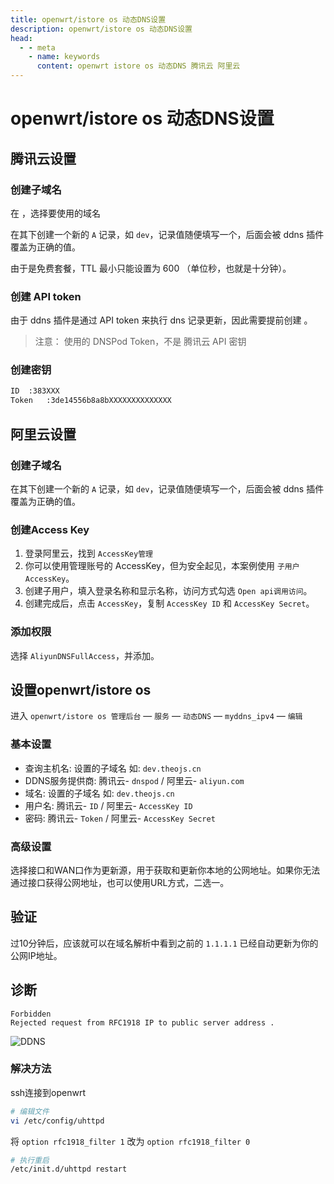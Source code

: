 ```yaml
---
title: openwrt/istore os 动态DNS设置
description: openwrt/istore os 动态DNS设置
head:
  - - meta
    - name: keywords
      content: openwrt istore os 动态DNS 腾讯云 阿里云
---
```


# openwrt/istore os 动态DNS设置

## 腾讯云设置

### 创建子域名

在 <Pill name="腾讯云控制台" link="https://console.dnspod.cn/dns/list" image="https://cloud.tencent.com/favicon.ico" alt="腾讯云图标" />，选择要使用的域名

在其下创建一个新的 `A` 记录，如 `dev`，记录值随便填写一个，后面会被 ddns 插件覆盖为正确的值。

由于是免费套餐，TTL 最小只能设置为 600 （单位秒，也就是十分钟）。

### 创建 API token

由于 ddns 插件是通过 API token 来执行 dns 记录更新，因此需要提前创建 <Pill name="API token" link="https://console.dnspod.cn/account/token/token" icon="oui:token-key" alt="api token icon" />。

> 注意： 使用的 DNSPod Token，不是 腾讯云 API 密钥

### 创建密钥

```sh
ID	:383XXX
Token	:3de14556b8a8bXXXXXXXXXXXXXX
```

## 阿里云设置

### 创建子域名

在其下创建一个新的 `A` 记录，如 `dev`，记录值随便填写一个，后面会被 ddns 插件覆盖为正确的值。

### 创建Access Key

1. 登录阿里云，找到 `AccessKey管理`
2. 你可以使用管理账号的 AccessKey，但为安全起见，本案例使用 `子用户AccessKey`。
3. 创建子用户，填入登录名称和显示名称，访问方式勾选 `Open api调用访问`。
4. 创建完成后，点击 `AccessKey`，复制 `AccessKey ID` 和 `AccessKey Secret`。

### 添加权限

选择 `AliyunDNSFullAccess`，并添加。

## 设置openwrt/istore os

进入 `openwrt/istore os 管理后台` — `服务` — `动态DNS` — `myddns_ipv4` — `编辑`

### 基本设置

- 查询主机名: 设置的子域名 如: `dev.theojs.cn`
- DDNS服务提供商: 腾讯云- `dnspod` / 阿里云- `aliyun.com`
- 域名: 设置的子域名 如: `dev.theojs.cn`
- 用户名: 腾讯云- `ID` / 阿里云- `AccessKey ID`
- 密码: 腾讯云- `Token` / 阿里云- `AccessKey Secret`

### 高级设置

选择接口和WAN口作为更新源，用于获取和更新你本地的公网地址。如果你无法通过接口获得公网地址，也可以使用URL方式，二选一。

## 验证

过10分钟后，应该就可以在域名解析中看到之前的 `1.1.1.1` 已经自动更新为你的公网IP地址。

## 诊断

```
Forbidden
Rejected request from RFC1918 IP to public server address .
```

![DDNS](https://i.theojs.cn/docs/20240419153456.webp 'Forbidden')

### 解决方法

ssh连接到openwrt

```sh
# 编辑文件
vi /etc/config/uhttpd
```

将 `option rfc1918_filter 1` 改为 `option rfc1918_filter 0`

```sh
# 执行重启
/etc/init.d/uhttpd restart
```
